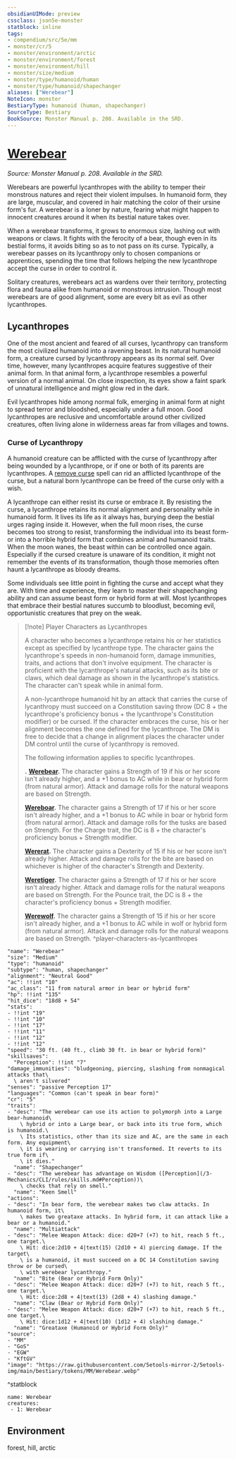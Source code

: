 ```yaml
---
obsidianUIMode: preview
cssclass: json5e-monster
statblock: inline
tags:
- compendium/src/5e/mm
- monster/cr/5
- monster/environment/arctic
- monster/environment/forest
- monster/environment/hill
- monster/size/medium
- monster/type/humanoid/human
- monster/type/humanoid/shapechanger
aliases: ["Werebear"]
NoteIcon: monster
BestiaryType: humanoid (human, shapechanger)
SourceType: Bestiary
BookSource: Monster Manual p. 208. Available in the SRD.
---
```

# [Werebear](3-Mechanics\CLI\bestiary\humanoid/werebear.md)
*Source: Monster Manual p. 208. Available in the SRD.*  

Werebears are powerful lycanthropes with the ability to temper their monstrous natures and reject their violent impulses. In humanoid form, they are large, muscular, and covered in hair matching the color of their ursine form's fur. A werebear is a loner by nature, fearing what might happen to innocent creatures around it when its bestial nature takes over.

When a werebear transforms, it grows to enormous size, lashing out with weapons or claws. It fights with the ferocity of a bear, though even in its bestial forms, it avoids biting so as to not pass on its curse. Typically, a werebear passes on its lycanthropy only to chosen companions or apprentices, spending the time that follows helping the new lycanthrope accept the curse in order to control it.

Solitary creatures, werebears act as wardens over their territory, protecting flora and fauna alike from humanoid or monstrous intrusion. Though most werebears are of good alignment, some are every bit as evil as other lycanthropes.

## Lycanthropes

One of the most ancient and feared of all curses, lycanthropy can transform the most civilized humanoid into a ravening beast. In its natural humanoid form, a creature cursed by lycanthropy appears as its normal self. Over time, however, many lycanthropes acquire features suggestive of their animal form. In that animal form, a lycanthrope resembles a powerful version of a normal animal. On close inspection, its eyes show a faint spark of unnatural intelligence and might glow red in the dark.

Evil lycanthropes hide among normal folk, emerging in animal form at night to spread terror and bloodshed, especially under a full moon. Good lycanthropes are reclusive and uncomfortable around other civilized creatures, often living alone in wilderness areas far from villages and towns.

### Curse of Lycanthropy

A humanoid creature can be afflicted with the curse of lycanthropy after being wounded by a lycanthrope, or if one or both of its parents are lycanthropes. A [remove curse](/3-Mechanics/CLI/spells/remove-curse.md) spell can rid an afflicted lycanthrope of the curse, but a natural born lycanthrope can be freed of the curse only with a wish.

A lycanthrope can either resist its curse or embrace it. By resisting the curse, a lycanthrope retains its normal alignment and personality while in humanoid form. It lives its life as it always has, burying deep the bestial urges raging inside it. However, when the full moon rises, the curse becomes too strong to resist, transforming the individual into its beast form-or into a horrible hybrid form that combines animal and humanoid traits. When the moon wanes, the beast within can be controlled once again. Especially if the cursed creature is unaware of its condition, it might not remember the events of its transformation, though those memories often haunt a lycanthrope as bloody dreams.

Some individuals see little point in fighting the curse and accept what they are. With time and experience, they learn to master their shapechanging ability and can assume beast form or hybrid form at will. Most lycanthropes that embrace their bestial natures succumb to bloodlust, becoming evil, opportunistic creatures that prey on the weak.

> [!note] Player Characters as Lycanthropes
> 
> A character who becomes a lycanthrope retains his or her statistics except as specified by lycanthrope type. The character gains the lycanthrope's speeds in non-humanoid form, damage immunities, traits, and actions that don't involve equipment. The character is proficient with the lycanthrope's natural attacks, such as its bite or claws, which deal damage as shown in the lycanthrope's statistics. The character can't speak while in animal form.
> 
> A non-lycanthrope humanoid hit by an attack that carries the curse of lycanthropy must succeed on a Constitution saving throw (DC 8 + the lycanthrope's proficiency bonus + the lycanthrope's Constitution modifier) or be cursed. If the character embraces the curse, his or her alignment becomes the one defined for the lycanthrope. The DM is free to decide that a change in alignment places the character under DM control until the curse of lycanthropy is removed.
> 
> The following information applies to specific lycanthropes.
> 
> **.** **[Werebear](/3-Mechanics/CLI/bestiary/humanoid/werebear.md).** The character gains a Strength of 19 if his or her score isn't already higher, and a +1 bonus to AC while in bear or hybrid form (from natural armor). Attack and damage rolls for the natural weapons are based on Strength.
> 
> **[Wereboar](/3-Mechanics/CLI/bestiary/humanoid/wereboar.md).** The character gains a Strength of 17 if his or her score isn't already higher, and a +1 bonus to AC while in boar or hybrid form (from natural armor). Attack and damage rolls for the tusks are based on Strength. For the Charge trait, the DC is 8 + the character's proficiency bonus + Strength modifier.
> 
> **[Wererat](/3-Mechanics/CLI/bestiary/humanoid/wererat.md).** The character gains a Dexterity of 15 if his or her score isn't already higher. Attack and damage rolls for the bite are based on whichever is higher of the character's Strength and Dexterity.
> 
> **[Weretiger](/3-Mechanics/CLI/bestiary/humanoid/weretiger.md).** The character gains a Strength of 17 if his or her score isn't already higher. Attack and damage rolls for the natural weapons are based on Strength. For the Pounce trait, the DC is 8 + the character's proficiency bonus + Strength modifier.
> 
> **[Werewolf](/3-Mechanics/CLI/bestiary/humanoid/werewolf.md).** The character gains a Strength of 15 if his or her score isn't already higher, and a +1 bonus to AC while in wolf or hybrid form (from natural armor). Attack and damage rolls for the natural weapons are based on Strength.
^player-characters-as-lycanthropes

```statblock
"name": "Werebear"
"size": "Medium"
"type": "humanoid"
"subtype": "human, shapechanger"
"alignment": "Neutral Good"
"ac": !!int "10"
"ac_class": "11 from natural armor in bear or hybrid form"
"hp": !!int "135"
"hit_dice": "18d8 + 54"
"stats":
- !!int "19"
- !!int "10"
- !!int "17"
- !!int "11"
- !!int "12"
- !!int "12"
"speed": "30 ft. (40 ft., climb 30 ft. in bear or hybrid form)"
"skillsaves":
  "Perception": !!int "7"
"damage_immunities": "bludgeoning, piercing, slashing from nonmagical attacks that\
  \ aren't silvered"
"senses": "passive Perception 17"
"languages": "Common (can't speak in bear form)"
"cr": "5"
"traits":
- "desc": "The werebear can use its action to polymorph into a Large bear-humanoid\
    \ hybrid or into a Large bear, or back into its true form, which is humanoid.\
    \ Its statistics, other than its size and AC, are the same in each form. Any equipment\
    \ it is wearing or carrying isn't transformed. It reverts to its true form if\
    \ it dies."
  "name": "Shapechanger"
- "desc": "The werebear has advantage on Wisdom ([Perception](/3-Mechanics/CLI/rules/skills.md#Perception))\
    \ checks that rely on smell."
  "name": "Keen Smell"
"actions":
- "desc": "In bear form, the werebear makes two claw attacks. In humanoid form, it\
    \ makes two greataxe attacks. In hybrid form, it can attack like a bear or a humanoid."
  "name": "Multiattack"
- "desc": "Melee Weapon Attack: dice: d20+7 (+7) to hit, reach 5 ft., one target.\
    \ Hit: dice:2d10 + 4|text(15) (2d10 + 4) piercing damage. If the target\
    \ is a humanoid, it must succeed on a DC 14 Constitution saving throw or be cursed\
    \ with werebear lycanthropy."
  "name": "Bite (Bear or Hybrid Form Only)"
- "desc": "Melee Weapon Attack: dice: d20+7 (+7) to hit, reach 5 ft., one target.\
    \ Hit: dice:2d8 + 4|text(13) (2d8 + 4) slashing damage."
  "name": "Claw (Bear or Hybrid Form Only)"
- "desc": "Melee Weapon Attack: dice: d20+7 (+7) to hit, reach 5 ft., one target.\
    \ Hit: dice:1d12 + 4|text(10) (1d12 + 4) slashing damage."
  "name": "Greataxe (Humanoid or Hybrid Form Only)"
"source":
- "MM"
- "GoS"
- "EGW"
- "KftGV"
"image": "https://raw.githubusercontent.com/5etools-mirror-2/5etools-img/main/bestiary/tokens/MM/Werebear.webp"
```
^statblock

```encounter-table
name: Werebear
creatures:
 - 1: Werebear
```

## Environment

forest, hill, arctic